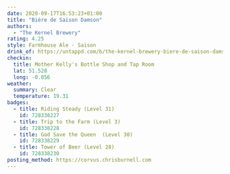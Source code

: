 ```yaml
---
date: 2020-09-17T16:53:23+01:00
title: "Bière de Saison Damson"
authors:
  - "The Kernel Brewery"
rating: 4.25
style: Farmhouse Ale - Saison
drink_of: https://untappd.com/b/the-kernel-brewery-biere-de-saison-damson/2531225
checkin:
  title: Mother Kelly's Bottle Shop and Tap Room
  lat: 51.528
  long: -0.056
weather:
  summary: Clear
  temperature: 19.31
badges:
  - title: Riding Steady (Level 31)
    id: 728338227
  - title: Trip to the Farm (Level 3)
    id: 728338228
  - title: God Save the Queen  (Level 30)
    id: 728338229
  - title: Tower of Beer (Level 28)
    id: 728338230
posting_method: https://corvus.chrisburnell.com
---
```

